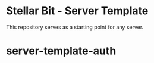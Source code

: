 # Stellar Bit - Server Template

This repository serves as a starting point for any server.
# server-template-auth
